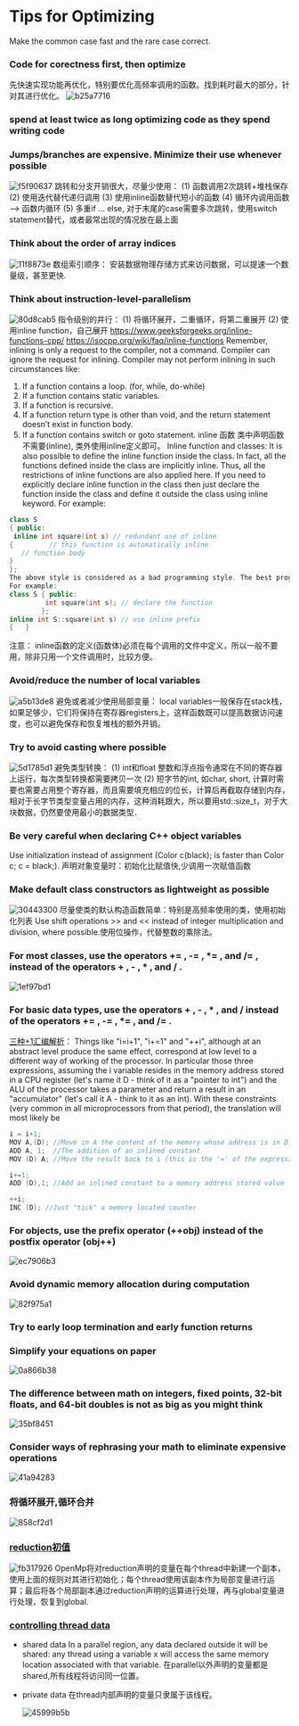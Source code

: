 # Tips for Optimizing
Make the common case fast and the rare case correct.
### Code for corectness first, then optimize
先快速实现功能再优化，特别要优化高频率调用的函数。找到耗时最大的部分，针对其进行优化。
![b25a7716](images/b25a7716.png)

### spend at least twice as long optimizing code as they spend writing code

### Jumps/branches are expensive. Minimize their use whenever possible

![f5f90637](images/f5f90637.png)
跳转和分支开销很大，尽量少使用：
(1) 函数调用2次跳转+堆栈保存
(2) 使用迭代替代递归调用
(3) 使用inline函数替代短小的函数
(4) 循环内调用函数  --> 函数内循环
(5) 多重if ... else, 对于末尾的case需要多次跳转，使用switch statement替代，或者最常出现的情况放在最上面

### Think about the order of array indices
![11f8873e](images/11f8873e.png)
数组索引顺序：
安装数据物理存储方式来访问数据，可以提速一个数量级，甚至更快.

### Think about instruction-level-parallelism
![80d8cab5](images/80d8cab5.png)
指令级别的并行：
(1) 将循环展开，二重循环，将第二重展开
(2) 使用inline function，自己展开
https://www.geeksforgeeks.org/inline-functions-cpp/
https://isocpp.org/wiki/faq/inline-functions
Remember, inlining is only a request to the compiler, not a command. Compiler can ignore the request for inlining. Compiler may not perform inlining in such circumstances like:
1) If a function contains a loop. (for, while, do-while)
2) If a function contains static variables.
3) If a function is recursive.
4) If a function return type is other than void, and the return statement doesn’t exist in function body.
5) If a function contains switch or goto statement.
inline 函数 类中声明函数不需要(inline), 类外使用inline定义即可。
Inline function and classes:
It is also possible to define the inline function inside the class. In fact, all the functions defined inside the class are implicitly inline. Thus, all the restrictions of inline functions are also applied here. If you need to explicitly declare inline function in the class then just declare the function inside the class and define it outside the class using inline keyword.
For example:

```cpp
class S 
{ public:   
 inline int square(int s) // redundant use of inline     
{         // this function is automatically inline         
   // function body     
} 
};
The above style is considered as a bad programming style. The best programming style is to just write the prototype of function inside the class and specify it as an inline in the function definition.
For example:
class S { public:     
         int square(int s); // declare the function 
        };   
inline int S::square(int s) // use inline prefix 
{   }
```
注意： inline函数的定义(函数体)必须在每个调用的文件中定义，所以一般不要用，除非只用一个文件调用时，比较方便。

### Avoid/reduce the number of local variables

![a5b13de8](images/a5b13de8.png)
避免或者减少使用局部变量：
local variables一般保存在stack栈，如果足够少，它们将保持在寄存器registers上，这样函数既可以提高数据访问速度，也可以避免保存和恢复堆栈的额外开销。

### Try to avoid casting where possible

![5d1785d1](images/5d1785d1.png)
避免类型转换：
(1) int和float 整数和浮点指令通常在不同的寄存器上运行，每次类型转换都需要拷贝一次
(2) 短字节的int, 如char, short, 计算时需要也需要占用整个寄存器，而且需要填充相应的位长，计算后再截取存储到内存，相对于长字节类型变量占用的内存，这种消耗跟大，所以要用std::size_t，对于大块数据，仍然要使用最小的数据类型．

### Be very careful when declaring C++ object variables
Use initialization instead of assignment (Color c(black); is faster than Color c; c = black;).
声明对象变量时：初始化比赋值快,少调用一次赋值函数

### Make default class constructors as lightweight as possible
![30443300](images/30443300.png)
尽量使类的默认构造函数简单：特别是高频率使用的类，使用初始化列表
Use shift operations >> and << instead of integer multiplication and division, where possible.使用位操作，代替整数的乘除法。

### For most classes, use the operators += , -= , *= , and /= , instead of the operators + , - , * , and / .
![1ef97bd1](images/1ef97bd1.png)

### For basic data types, use the operators + , - , * , and / instead of the operators += , -= , *= , and /= .
[三种+1汇编解析](https://softwareengineering.stackexchange.com/questions/134118/why-are-shortcuts-like-x-y-considered-good-practice)：
Things like "i=i+1", "i+=1" and "++i", although at an abstract level produce the same effect, correspond at low level to a different way of working of the processor.
In particular those three expressions, assuming the i variable resides in the memory address stored in a CPU register (let's name it D - think of it as a "pointer to int") and the ALU of the processor takes a parameter and return a result in an "accumulator" (let's call it A - think to it as an int).
With these constraints (very common in all microprocessors from that period), the translation will most likely be

```cpp
i = i+1;
MOV A,(D); //Move in A the content of the memory whose address is in D
ADD A, 1;  //The addition of an inlined constant
MOV (D) A; //Move the result back to i (this is the '=' of the expression)

i+=1;
ADD (D),1; //Add an inlined constant to a memory address stored value

++i;
INC (D); //Just "tick" a memory located counter
```

### For objects, use the prefix operator (++obj) instead of the postfix operator (obj++)
![ec7906b3](images/ec7906b3.png)

### Avoid dynamic memory allocation during computation
![82f975a1](images/82f975a1.png)

### Try to early loop termination and early function returns

### Simplify your equations on paper
![0a866b38](images/0a866b38.png)


### The difference between math on integers, fixed points, 32-bit floats, and 64-bit doubles is not as big as you might think
![35bf8451](images/35bf8451.png)

### Consider ways of rephrasing your math to eliminate expensive operations

![41a94283](images/41a94283.png)


### 将循环展开,循环合并
![858cf2d1](images/858cf2d1.png)

### [reduction初值](http://pages.tacc.utexas.edu/~eijkhout/pcse/html/omp-reduction.html#Initialvalueforreductions)

![fb317926](images/fb317926.png)
OpenMp将对reduction声明的变量在每个thread中新建一个副本，使用上面的规则对其进行初始化；每个thread使用该副本作为局部变量进行运算；最后将各个局部副本通过reduction声明的运算进行处理，再与global变量进行处理，恢复到global.

### [controlling thread data](http://pages.tacc.utexas.edu/~eijkhout/pcse/html/omp-data.html)

+ shared data
  In a parallel region, any data declared outside it will be shared: any thread using a variable  x will access the same memory location associated with that variable.
  在parallel以外声明的变量都是shared,所有线程将访问同一位置。

+ private data
  在thread内部声明的变量只隶属于该线程。

  ![45999b5b](images/45999b5b.png)